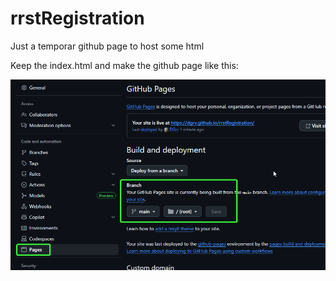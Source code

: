 # rrstRegistration

Just a temporar github page to host some html

Keep the index.html
and make the github page like this:

![](Pictures/20250930_123258.png)
